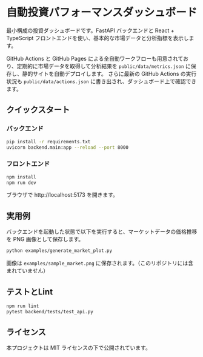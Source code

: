 # 自動投資パフォーマンスダッシュボード

最小構成の投資ダッシュボードです。FastAPI バックエンドと React + TypeScript フロントエンドを使い、基本的な市場データと分析指標を表示します。

GitHub Actions と GitHub Pages による全自動ワークフローも用意されており、定期的に市場データを取得して分析結果を `public/data/metrics.json` に保存し、静的サイトを自動デプロイします。
さらに最新の GitHub Actions の実行状況も `public/data/actions.json` に書き出され、ダッシュボード上で確認できます。

## クイックスタート

### バックエンド
```bash
pip install -r requirements.txt
uvicorn backend.main:app --reload --port 8000
```

### フロントエンド
```bash
npm install
npm run dev
```

ブラウザで http://localhost:5173 を開きます。

## 実用例

バックエンドを起動した状態で以下を実行すると、マーケットデータの価格推移を PNG 画像として保存します。

```bash
python examples/generate_market_plot.py
```

画像は `examples/sample_market.png` に保存されます。（このリポジトリには含まれていません）

## テストとLint

```bash
npm run lint
pytest backend/tests/test_api.py
```

## ライセンス

本プロジェクトは MIT ライセンスの下で公開されています。
